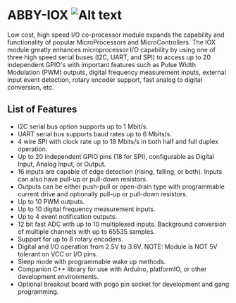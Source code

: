 # ABBY-IOX ![Alt text](/Abbycus-IOX-Expansion-Board/Photos/IOX_TOP_VIEW.png)
Low cost, high speed I/O co-processor module expands the capability and functionality of popular MicroProcessors and MicroControllers. 
The IOX module greatly enhances microprocessor I/O capability by using one of three high speed serial buses (I2C, UART, and SPI) to access up to 20 independent GPIO's with important features such as Pulse Width Modulation (PWM) outputs, digital frequency measurement inputs, external input event detection, rotary encoder support, fast analog to digital conversion, etc.
## List of Features
- I2C serial bus option supports up to 1 Mbit/s.
- UART serial bus supports baud rates up to 6 Mbits/s.
- 4 wire SPI with clock rate up to 18 Mbits/s in both half and full duplex operation.
- Up to 20 independent GPIO pins (18 for SPI), configurable as Digital Input, Analog Input, or Output.
- 16 inputs are capable of edge detection (rising, falling, or both). Inputs can also have pull-up or pull-down resistors.
- Outputs can be either push-pull or open-drain type with programmable current drive and optionally pull-up or pull-down resistors.
- Up to 10 PWM outputs.
- Up to 10 digital frequency measurement inputs.
- Up to 4 event notification outputs.
- 12 bit fast ADC with up to 10 multiplexed inputs. Background conversion of multiple channels with up to 65535 samples.
- Support for up to 8 rotary encoders.
- Digital and I/O operation from 2.5V to 3.6V. NOTE: Module is NOT 5V tolerant on VCC or I/O pins.
- Sleep mode with programmable wake up methods.
- Companion C++ library for use with Arduino, platformIO, or other development environments.
- Optional breakout board with pogo pin socket for development and gang programming.
